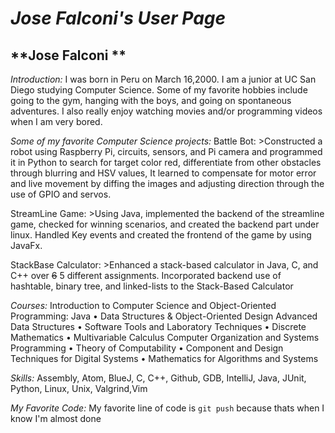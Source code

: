 # ***Jose Falconi's User Page***

## **Jose Falconi **

*Introduction:*
I was born in Peru on March 16,2000. I am a junior at UC San Diego studying Computer Science. Some of my favorite hobbies include going to the gym, hanging with the boys, and going on spontaneous adventures. I also really enjoy watching movies and/or programming videos when I am very bored. 

*Some of my favorite Computer Science projects:*
Battle Bot: >Constructed a robot using Raspberry Pi, circuits, sensors, and Pi camera and programmed it in Python to search for target color red, differentiate from other obstacles through blurring and HSV values, It learned to compensate for motor error and live movement by diffing the images and adjusting direction through the use of GPIO and servos.

StreamLine Game: >Using Java, implemented the backend of the streamline game, checked for winning scenarios, and created the backend part under linux. Handled Key events and created the frontend of the game by using JavaFx.

StackBase Calculator: >Enhanced a stack-based calculator in Java, C, and C++ over ~~6~~ 5 different assignments. Incorporated backend use of hashtable, binary tree, and linked-lists to the Stack-Based Calculator

*Courses:*
Introduction to Computer Science and Object-Oriented Programming: Java • Data Structures & Object-Oriented Design Advanced Data Structures • Software Tools and Laboratory Techniques • Discrete Mathematics • Multivariable Calculus Computer Organization and Systems Programming • Theory of Computability • Component and Design Techniques for Digital Systems • Mathematics for Algorithms and Systems

*Skills:*
Assembly, Atom, BlueJ, C, C++, Github, GDB, IntelliJ, Java, JUnit, Python, Linux, Unix, Valgrind,Vim

*My Favorite Code:*
My favorite line of code is `git push` because thats when I know I'm almost done



